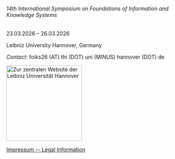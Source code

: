 ###### 14th International Symposium on Foundations of Information and Knowledge Systems

23.03.2026 – 26.03.2026

Leibniz University Hannover, Germany

*Contact*: foiks26 (AT) thi (DOT) uni (MINUS) hannover (DOT) de

<a href="https://www.uni-hannover.de"><img src="https://www.uni-hannover.de/typo3conf/ext/luh_website/Resources/Public/Images/Logo/luh_logo.svg" alt="Zur zentralen
Website der Leibniz Universität Hannover" width="200"/></a>

<a href="impressum.md">Impressum -- Legal Information</a>
